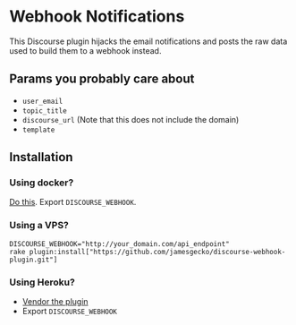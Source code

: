 # Webhook Notifications

This Discourse plugin hijacks the email notifications and posts the raw
data used to build them to a webhook instead.

## Params you probably care about

   - `user_email`
   - `topic_title`
   - `discourse_url` (Note that this does not include the domain)
   - `template`

## Installation

### Using docker?

[Do this](https://meta.discourse.org/t/install-a-plugin/19157). Export `DISCOURSE_WEBHOOK`.


### Using a VPS?

```
DISCOURSE_WEBHOOK="http://your_domain.com/api_endpoint"
rake plugin:install["https://github.com/jamesgecko/discourse-webhook-plugin.git"]
```

### Using Heroku?

- [Vendor the plugin](https://devcenter.heroku.com/articles/git-submodules#vendoring)
- Export `DISCOURSE_WEBHOOK`
